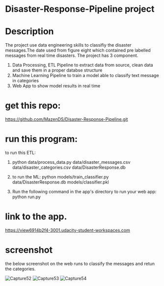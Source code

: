 # Disaster-Response-Pipeline project


# Description
The project use data engineering skills to classifiy the disaster messages.The date used from figure eight which contained pre labelled messages from real time disasters. 
The project has 3 component. 
1. Data Processing, ETL Pipeline to extract data from source, clean data and save them in a proper databse structure
2. Machine Learning Pipeline to train a model able to classify text message in categories
3. Web App to show model results in real time


# get this repo:
https://github.com/MazenDS/Disaster-Response-Pipeline.git

# run this program: 
 to run this ETL:
  1. python data/process_data.py data/disaster_messages.csv data/disaster_categories.csv data/DisasterResponse.db
  2. to run the ML: 
   python models/train_classifier.py data/DisasterResponse.db models/classifier.pkl
  
  3. Run the following command in the app's directory to run your web app:
   python run.py
   
   # link to the app.
   https://view6914b2f4-3001.udacity-student-workspaces.com
   
   # screenshot
the below screenshot on the web runs to classify the messages and retun the categories. 

![Capture52](https://user-images.githubusercontent.com/55158582/71307738-c8c3d300-2403-11ea-8bc7-b5e42db597bc.PNG)
![Capture53](https://user-images.githubusercontent.com/55158582/71308070-abddce80-2408-11ea-9234-0b66acfc8afa.PNG)
![Capture54](https://user-images.githubusercontent.com/55158582/71308084-e47da800-2408-11ea-94e7-c2d1bd6dabc6.PNG)   
   


